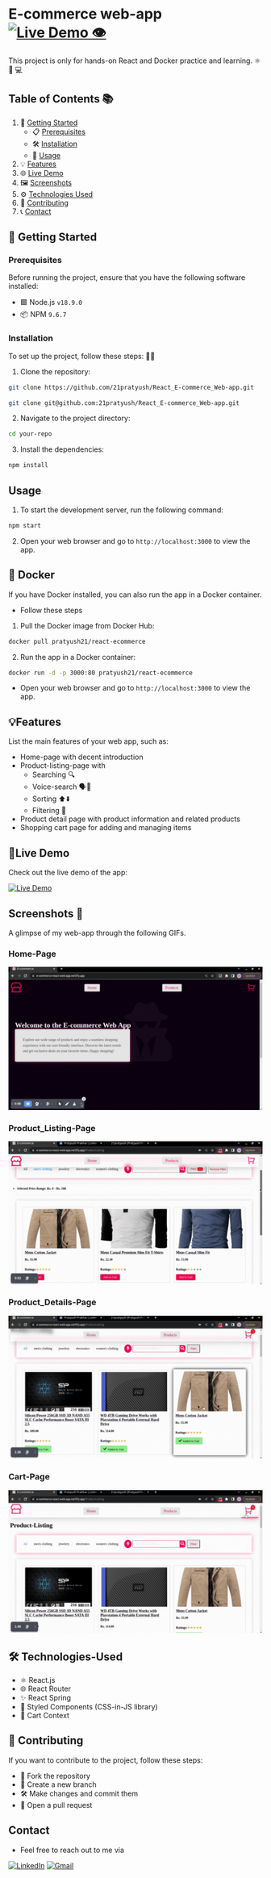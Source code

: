 # E-commerce web-app [![Live Demo 👁️](https://img.shields.io/badge/Live%20Demo-View%20👁️-red)](https://e-commerce-react-web-app.netlify.app/)


This project is only for hands-on React and Docker practice and learning.  ⚛️ 🐳 💻

## Table of Contents 📚

1. 🚀 [Getting Started](#getting-started)
   - 📋 [Prerequisites](#prerequisites)
   - 🛠️ [Installation](#installation)
   - 🚀 [Usage](#usage)
2. 💡 [Features](#features)
3. 🌐 [Live Demo](#live-demo)
4. 🖼️ [Screenshots](#screenshots)
5. ⚙️ [Technologies Used](#technologies-used)
6. 🤝 [Contributing](#contributing)
7. 📞 [Contact](#contact)


## 🚀 Getting Started

### Prerequisites

Before running the project, ensure that you have the following software installed:

- 🟩 Node.js ```v18.9.0 ```
- 📦 NPM ```9.6.7```


### Installation

To set up the project, follow these steps: 👨‍💻

1. Clone the repository:

```bash
git clone https://github.com/21pratyush/React_E-commerce_Web-app.git
```
```bash
git clone git@github.com:21pratyush/React_E-commerce_Web-app.git
```
2. Navigate to the project directory:
```bash
cd your-repo
```
3. Install the dependencies:
```bash
npm install
```

## Usage
1. To start the development server, run the following command:

```bash
npm start
```
2. Open your web browser and go to ```http://localhost:3000``` to view the app.

## 🐳 Docker
If you have Docker installed, you can also run the app in a Docker container. 

- Follow these steps
1. Pull the Docker image from Docker Hub:
```bash
docker pull pratyush21/react-ecommerce
```
2. Run the app in a Docker container:
```bash
docker run -d -p 3000:80 pratyush21/react-ecommerce
```
- Open your web browser and go to ```http://localhost:3000``` to view the app.

## 💡Features

List the main features of your web app, such as:

- Home-page with decent introduction
- Product-listing-page with 
   - Searching  🔍
   - Voice-search   🗣️🎤
   - Sorting ⬆️⬇️
   - Filtering 🔖
- Product detail page with product information and related products
- Shopping cart page for adding and managing items

## 🌟Live Demo

Check out the live demo of the app:

[![Live Demo](https://img.shields.io/badge/Live%20Demo-View%20Here-green)](https://e-commerce-react-web-app.netlify.app/)


## Screenshots 📸

A glimpse of my web-app through the following GIFs.

### Home-Page
![Home Page](./Screenshots/home.gif) 
### Product_Listing-Page
![Product Listing Page](./Screenshots/product-listing.gif)
### Product_Details-Page
![Product Detail Page](./Screenshots/product-detail.gif)
### Cart-Page
![Cart Page](./Screenshots/cart.gif)

## 🛠️ Technologies-Used

- ⚛️ React.js
- 🌐 React Router
- ✨ React Spring
- 💅 Styled Components (CSS-in-JS library)
- 🛒 Cart Context


## 🤝 Contributing  

If you want to contribute to the project, follow these steps:

- 🍴 Fork the repository
- 🌿 Create a new branch
- 🛠️ Make changes and commit them
- 🔀 Open a pull request


## Contact

- Feel free to reach out to me via

[![LinkedIn](https://img.icons8.com/color/48/000000/linkedin.png)](https://www.linkedin.com/in/pratyush-prakhar-149217241/) 
[![Gmail](https://img.icons8.com/color/48/000000/gmail-new.png)](mailto:pratyush.prakhar21@gmail.com)
